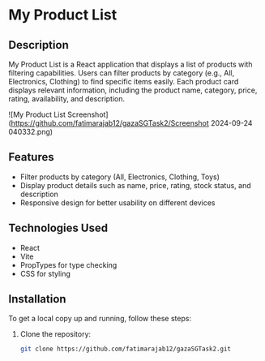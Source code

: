 # My Product List

## Description
My Product List is a React application that displays a list of products with filtering capabilities. Users can filter products by category (e.g., All, Electronics, Clothing) to find specific items easily. Each product card displays relevant information, including the product name, category, price, rating, availability, and description.

![My Product List Screenshot](https://github.com/fatimarajab12/gazaSGTask2/Screenshot 2024-09-24 040332.png) <!-- Update with your actual image URL -->

## Features
- Filter products by category (All, Electronics, Clothing, Toys)
- Display product details such as name, price, rating, stock status, and description
- Responsive design for better usability on different devices

## Technologies Used
- React
- Vite
- PropTypes for type checking
- CSS for styling

## Installation
To get a local copy up and running, follow these steps:

1. Clone the repository:
   ```bash
   git clone https://github.com/fatimarajab12/gazaSGTask2.git
